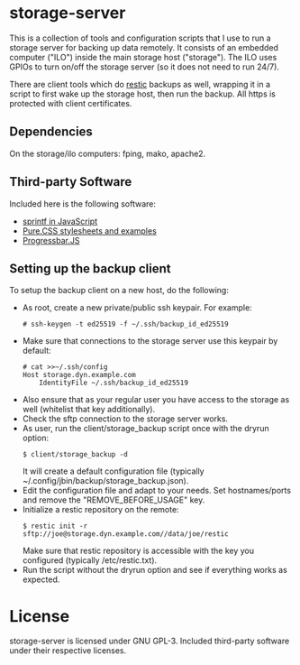 # storage-server
This is a collection of tools and configuration scripts that I use to run a
storage server for backing up data remotely. It consists of an embedded
computer ("ILO") inside the main storage host ("storage"). The ILO uses GPIOs
to turn on/off the storage server (so it does not need to run 24/7).

There are client tools which do [restic](https://github.com/restic/restic)
backups as well, wrapping it in a script to first wake up the storage host,
then run the backup. All https is protected with client certificates.

## Dependencies
On the storage/ilo computers: fping, mako, apache2.

## Third-party Software
Included here is the following software:

  * [sprintf in JavaScript](https://github.com/alexei/sprintf.js/)
  * [Pure.CSS stylesheets and examples](https://purecss.io/)
  * [Progressbar.JS](https://github.com/kimmobrunfeldt/progressbar.js)

## Setting up the backup client
To setup the backup client on a new host, do the following:

  * As root, create a new private/public ssh keypair. For example:
    ```
    # ssh-keygen -t ed25519 -f ~/.ssh/backup_id_ed25519
    ```
  * Make sure that connections to the storage server use this keypair by
    default:
    ```
    # cat >>~/.ssh/config
    Host storage.dyn.example.com
        IdentityFile ~/.ssh/backup_id_ed25519
    ```
  * Also ensure that as your regular user you have access to the storage as
    well (whitelist that key additionally).
  * Check the sftp connection to the storage server works.
  * As user, run the client/storage_backup script once with the dryrun option:
    ```
    $ client/storage_backup -d
    ```
    It will create a default configuration file (typically
    ~/.config/jbin/backup/storage_backup.json).
  * Edit the configuration file and adapt to your needs. Set hostnames/ports
    and remove the "REMOVE_BEFORE_USAGE" key.
  * Initialize a restic repository on the remote:
    ``` 
    $ restic init -r sftp://joe@storage.dyn.example.com//data/joe/restic
    ``` 
    Make sure that restic repository is accessible with the key you configured
    (typically /etc/restic.txt).
  * Run the script without the dryrun option and see if everything works as
    expected.

# License
storage-server is licensed under GNU GPL-3. Included third-party software under their respective licenses.
